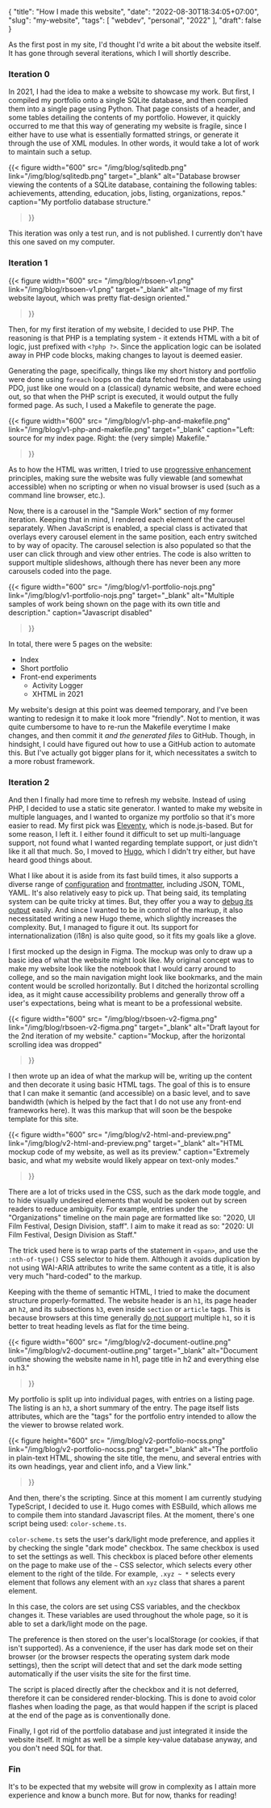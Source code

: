 {
	"title": "How I made this website",
	"date": "2022-08-30T18:34:05+07:00",
	"slug": "my-website",
	"tags": [
		"webdev",
		"personal",
		"2022"
	],
	"draft": false
}

As the first post in my site, I'd thought I'd write a bit about the website itself. It has gone through several iterations, which I will shortly describe.

### Iteration 0

In 2021, I had the idea to make a website to showcase my work. But first, I compiled my portfolio onto a single SQLite database, and then compiled them into a single page using Python. That page consists of a header, and some tables detailing the contents of my portfolio. However, it quickly occurred to me that this way of generating my website is fragile, since I either have to use what is essentially formatted strings, or generate it through the use of XML modules. In other words, it would take a lot of work to maintain such a setup.

{{< figure width="600"
	src= "/img/blog/sqlitedb.png"
	link="/img/blog/sqlitedb.png"
	target="_blank"
	alt="Database browser viewing the contents of a SQLite database, containing the following tables: achievements, attending, education, jobs, listing, organizations, repos."
	caption="My portfolio database structure."
>}}

This iteration was only a test run, and is not published. I currently don't have this one saved on my computer.

### Iteration 1

{{< figure width="600"
	src= "/img/blog/rbsoen-v1.png"
	link="/img/blog/rbsoen-v1.png"
	target="_blank"
	alt="Image of my first website layout, which was pretty flat-design oriented."
>}}

Then, for my first iteration of my website, I decided to use PHP. The reasoning is that PHP is a templating system - it extends HTML with a bit of logic, just prefixed with `<?php ?>`. Since the application logic can be isolated away in PHP code blocks, making changes to layout is deemed easier.

Generating the page, specifically, things like my short history and portfolio were done using `foreach` loops on the data fetched from the database using PDO, just like one would on a (classical) dynamic website, and were echoed out, so that when the PHP script is executed, it would output the fully formed page. As such, I used a Makefile to generate the page.

{{< figure width="600"
	src= "/img/blog/v1-php-and-makefile.png"
	link="/img/blog/v1-php-and-makefile.png"
	target="_blank"
	caption="Left: source for my index page. Right: the (very simple) Makefile."
>}}

As to how the HTML was written, I tried to use [progressive enhancement](https://developer.mozilla.org/en-US/docs/Glossary/Progressive_Enhancement) principles, making sure the website was fully viewable (and somewhat accessible) when no scripting or when no visual browser is used (such as a command line browser, etc.).

Now, there is a carousel in the "Sample Work" section of my former iteration. Keeping that in mind, I rendered each element of the carousel separately. When JavaScript is enabled, a special class is activated that overlays every carousel element in the same position, each entry switched to by way of opacity. The carousel selection is also populated so that the user can click through and view other entries. The code is also written to support multiple slideshows, although there has never been any more carousels coded into the page.

{{< figure width="600"
	src= "/img/blog/v1-portfolio-nojs.png"
	link="/img/blog/v1-portfolio-nojs.png"
	target="_blank"
	alt="Multiple samples of work being shown on the page with its own title and description."
	caption="Javascript disabled"
>}}

In total, there were 5 pages on the website:
* Index
* Short portfolio
* Front-end experiments
	* Activity Logger
	* XHTML in 2021

My website's design at this point was deemed temporary, and I've been wanting to redesign it to make it look more "friendly". Not to mention, it was quite cumbersome to have to re-run the Makefile everytime I make changes, and then commit it *and the generated files* to GitHub. Though, in hindsight, I could have figured out how to use a GitHub action to automate this. But I've actually got bigger plans for it, which necessitates a switch to a more robust framework.

### Iteration 2

And then I finally had more time to refresh my website. Instead of using PHP, I decided to use a static site generator. I wanted to make my website in multiple languages, and I wanted to organize my portfolio so that it's more easier to read. My first pick was [Eleventy](https://www.11ty.dev/), which is node.js-based. But for some reason, I left it. I either found it difficult to set up multi-language support, not found what I wanted regarding template support, or just didn't like it all that much. So, I moved to [Hugo](https://gohugo.io/), which I didn't try either, but have heard good things about.

What I like about it is aside from its fast build times, it also supports a diverse range of [configuration](https://gohugo.io/getting-started/configuration/) and [frontmatter](https://gohugo.io/content-management/front-matter/), including JSON, TOML, YAML. It's also relatively easy to pick up. That being said, its templating system can be quite tricky at times. But, they offer you a way to [debug its output](https://gohugo.io/templates/template-debugging/) easily. And since I wanted to be in control of the markup, it also necessitated writing a new Hugo theme, which slightly increases the complexity. But, I managed to figure it out. Its support for internationalization (i18n) is also quite good, so it fits my goals like a glove.

I first mocked up the design in Figma. The mockup was only to draw up a basic idea of what the website might look like. My original concept was to make my website look like the notebook that I would carry around to college, and so the main navigation might look like bookmarks, and the main content would be scrolled horizontally. But I ditched the horizontal scrolling idea, as it might cause accessibility problems and generally throw off a user's expectations, being what is meant to be a professional website.

{{< figure width="600"
	src= "/img/blog/rbsoen-v2-figma.png"
	link="/img/blog/rbsoen-v2-figma.png"
	target="_blank"
	alt="Draft layout for the 2nd iteration of my website."
	caption="Mockup, after the horizontal scrolling idea was dropped"
>}}

I then wrote up an idea of what the markup will be, writing up the content and then decorate it using basic HTML tags. The goal of this is to ensure that I can make it semantic (and accessible) on a basic level, and to save bandwidth (which is helped by the fact that I do not use any front-end frameworks here). It was this markup that will soon be the bespoke template for this site.

{{< figure width="600"
	src= "/img/blog/v2-html-and-preview.png"
	link="/img/blog/v2-html-and-preview.png"
	target="_blank"
	alt="HTML mockup code of my website, as well as its preview."
	caption="Extremely basic, and what my website would likely appear on text-only modes."
>}}

There are a lot of tricks used in the CSS, such as the dark mode toggle, and to hide visually undesired elements that would be spoken out by screen readers to reduce ambiguity. For example, entries under the "Organizations" timeline on the main page are formatted like so: "2020, UI Film Festival, Design Division, staff". I aim to make it read as so: "2020: UI Film Festival, Design Division as Staff."

The trick used here is to wrap parts of the statement in `<span>`, and use the `:nth-of-type()` CSS selector to hide them. Although it avoids duplication by not using WAI-ARIA attributes to write the same content as a title, it is also very much "hard-coded" to the markup.

Keeping with the theme of semantic HTML, I tried to make the document structure properly-formatted. The website header is an `h1`, its page header an `h2`, and its subsections `h3`, even inside `section` or `article` tags. This is because browsers at this time generally [do not support](https://developer.mozilla.org/en-US/docs/Web/HTML/Element/Heading_Elements#multiple_h1_elements_on_one_page) multiple `h1`, so it is better to treat heading levels as flat for the time being.

{{< figure width="600"
	src= "/img/blog/v2-document-outline.png"
	link="/img/blog/v2-document-outline.png"
	target="_blank"
	alt="Document outline showing the website name in h1, page title in h2 and everything else in h3."
>}}

My portfolio is split up into individual pages, with entries on a listing page. The listing is an `h3`, a short summary of the entry. The page itself lists attributes, which are the "tags" for the portfolio entry intended to allow the the viewer to browse related work.

{{< figure height="600"
	src= "/img/blog/v2-portfolio-nocss.png"
	link="/img/blog/v2-portfolio-nocss.png"
	target="_blank"
	alt="The portfolio in plain-text HTML, showing the site title, the menu, and several entries with its own headings, year and client info, and a View link."
>}}

And then, there's the scripting. Since at this moment I am currently studying TypeScript, I decided to use it. Hugo comes with ESBuild, which allows me to compile them into standard Javascript files. At the moment, there's one script being used: `color-scheme.ts`.

`color-scheme.ts` sets the user's dark/light mode preference, and applies it by checking the single "dark mode" checkbox. The same checkbox is used to set the settings as well. This checkbox is placed before other elements on the page to make use of the `~` CSS selector, which selects every other element to the right of the tilde. For example, `.xyz ~ *` selects every element that follows any element with an `xyz` class that shares a parent element.

In this case, the colors are set using CSS variables, and the checkbox changes it. These variables are used throughout the whole page, so it is able to set a dark/light mode on the page.

The preference is then stored on the user's localStorage (or cookies, if that isn't supported). As a convenience, if the user has dark mode set on their browser (or the browser respects the operating system dark mode settings), then the script will detect that and set the dark mode setting automatically if the user visits the site for the first time.

The script is placed directly after the checkbox and it is not deferred, therefore it can be considered render-blocking. This is done to avoid color flashes when loading the page, as that would happen if the script is placed at the end of the page as is conventionally done.

Finally, I got rid of the portfolio database and just integrated it inside the website itself. It might as well be a simple key-value database anyway, and you don't need SQL for that.

### Fin

It's to be expected that my website will grow in complexity as I attain more experience and know a bunch more. But for now, thanks for reading!
